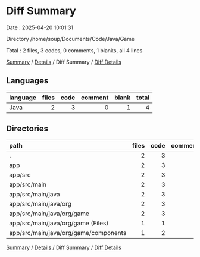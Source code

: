 # Diff Summary

Date : 2025-04-20 10:01:31

Directory /home/soup/Documents/Code/Java/Game

Total : 2 files,  3 codes, 0 comments, 1 blanks, all 4 lines

[Summary](results.md) / [Details](details.md) / Diff Summary / [Diff Details](diff-details.md)

## Languages
| language | files | code | comment | blank | total |
| :--- | ---: | ---: | ---: | ---: | ---: |
| Java | 2 | 3 | 0 | 1 | 4 |

## Directories
| path | files | code | comment | blank | total |
| :--- | ---: | ---: | ---: | ---: | ---: |
| . | 2 | 3 | 0 | 1 | 4 |
| app | 2 | 3 | 0 | 1 | 4 |
| app/src | 2 | 3 | 0 | 1 | 4 |
| app/src/main | 2 | 3 | 0 | 1 | 4 |
| app/src/main/java | 2 | 3 | 0 | 1 | 4 |
| app/src/main/java/org | 2 | 3 | 0 | 1 | 4 |
| app/src/main/java/org/game | 2 | 3 | 0 | 1 | 4 |
| app/src/main/java/org/game (Files) | 1 | 1 | 0 | 1 | 2 |
| app/src/main/java/org/game/components | 1 | 2 | 0 | 0 | 2 |

[Summary](results.md) / [Details](details.md) / Diff Summary / [Diff Details](diff-details.md)